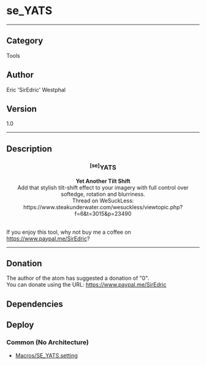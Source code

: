# se_YATS
___

## Category
Tools

## Author
Eric 'SirEdric' Westphal

## Version
1.0

___

## Description
<h3 align="center"><sup>&#91;se&#93;</sup>YATS</h3><p align="center"><strong>Yet Another Tilt Shift</strong>
<br>Add that stylish tilt-shift effect to your imagery with full control over softedge, rotation and blurriness.<br>
Thread on WeSuckLess: https://www.steakunderwater.com/wesuckless/viewtopic.php?f=6&t=3015&p=23490<br><br>

If you enjoy this tool, why not buy me a coffee on https://www.paypal.me/SirEdric? </p>




___

## Donation
The author of the atom has suggested a donation of "0".  
You can donate using the URL: <a href="https://www.paypal.me/SirEdric">https://www.paypal.me/SirEdric</a>
## Dependencies

## Deploy

### Common (No Architecture)

<ul>
<li><a href="https://gitlab.com/WeSuckLess/Reactor/-/blob/master/Atoms/com.SirEdric.se_YATS/Macros/SE_YATS.setting?ref_type=heads">Macros/SE_YATS.setting</a></li>
</ul>
